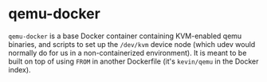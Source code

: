 qemu-docker
===========

`qemu-docker` is a base Docker container containing KVM-enabled qemu binaries, and scripts to set up the `/dev/kvm` device node (which udev would normally do for us in a non-containerized environment).  It is meant to be built on top of using `FROM` in another Dockerfile (it's `kevin/qemu` in the Docker index).